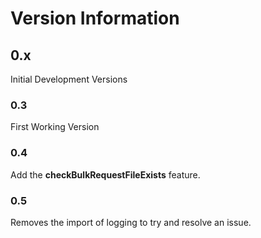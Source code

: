 # Version Information

## 0.x
Initial Development Versions

### 0.3
First Working Version

### 0.4
Add the **checkBulkRequestFileExists** feature.

### 0.5
Removes the import of logging to try and resolve an issue.